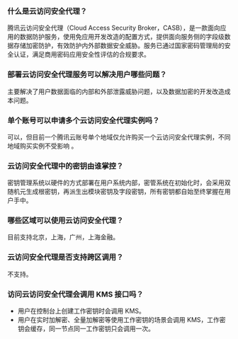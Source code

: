 [](id:SMSYFWAQDL)
### 什么是云访问安全代理？

腾讯云访问安全代理（Cloud Access Security Broker，CASB），是一款面向应用的数据防护服务，使用免应用开发改造的配置方式，提供面向服务侧的字段级数据存储加密防护，有效防护内外部数据安全威胁。服务已通过国家密码管理局的安全认证，满足商用密码应用安全性评估的合规要求。

### 部署云访问安全代理服务可以解决用户哪些问题？

主要解决了用户数据面临的内部和外部泄露威胁问题，以及数据加密的开发改造成本问题。

### 单个账号可以申请多个云访问安全代理实例吗？

可以，但目前一个腾讯云账号单个地域仅允许购买一个云访问安全代理实例，不同地域购买实例不受影响 。

### 云访问安全代理中的密钥由谁掌控？

密钥管理系统以硬件的方式部署在用户系统内部，密管系统在初始化时，会采用双随机元生成根密钥，再派生出模块密钥及字段密钥，所有密钥都自始至终掌握在用户手中。

### 哪些区域可以使用云访问安全代理？

目前支持北京，上海，广州，上海金融。

### 云访问安全代理是否支持跨区调用？
不支持。

### 访问云访问安全代理会调用 KMS 接口吗？
- 用户在控制台上创建工作密钥时会调用 KMS。
- 用户在实时加解密、全量加解密等使用工作密钥的场景会调用 KMS，工作密钥会缓存，同一节点同一工作密钥只会调用一次。

